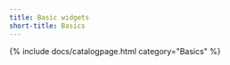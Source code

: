 ```yaml
---
title: Basic widgets
short-title: Basics
---
```


{% include docs/catalogpage.html category="Basics" %}
